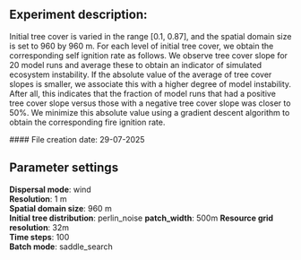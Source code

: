 ﻿## Experiment description:

Initial tree cover is varied in the range \[0.1, 0.87], and the spatial domain size is set to 960 by 960 m. For each level of initial tree cover, we obtain the corresponding self ignition rate as follows. We observe tree cover slope for 20 model runs and average these to obtain an indicator of simulated ecosystem instability. If the absolute value of the average of tree cover slopes is smaller, we associate this with a higher degree of model instability. After all, this indicates that the fraction of model runs that had a positive tree cover slope versus those with a negative tree cover slope was closer to 50%. We minimize this absolute value using a gradient descent algorithm to obtain the corresponding fire ignition rate.



\#### File creation date: 29-07-2025



## Parameter settings

**Dispersal mode**: wind  
**Resolution**: 1 m  
**Spatial domain size**: 960 m  
**Initial tree distribution**:  perlin\_noise
**patch\_width**: 500m
**Resource grid resolution**: 32m  
**Time steps**: 100  
**Batch mode**: saddle\_search

